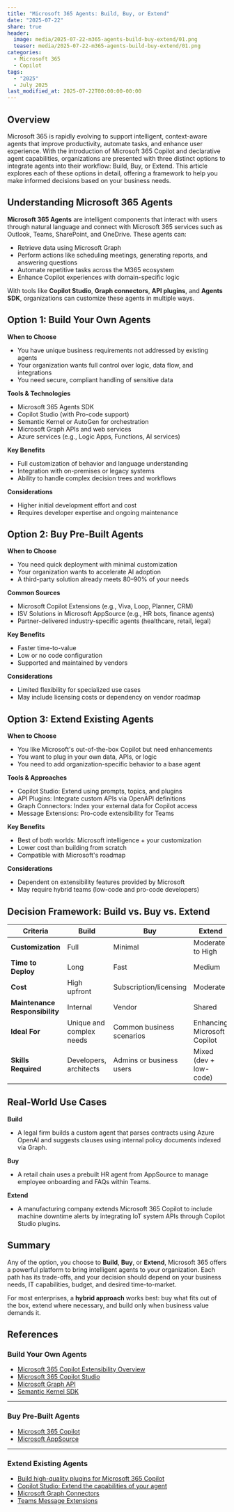 ```yaml
---
title: "Microsoft 365 Agents: Build, Buy, or Extend"
date: "2025-07-22"
share: true
header:
  image: media/2025-07-22-m365-agents-build-buy-extend/01.png
  teaser: media/2025-07-22-m365-agents-build-buy-extend/01.png
categories:
  - Microsoft 365
  - Copilot
tags:
  - "2025"
  - July 2025
last_modified_at: 2025-07-22T00:00:00-00:00
---
```

## Overview

Microsoft 365 is rapidly evolving to support intelligent, context-aware agents that improve productivity, automate tasks, and enhance user experience. With the introduction of Microsoft 365 Copilot and declarative agent capabilities, organizations are presented with three distinct options to integrate agents into their workflow: Build, Buy, or Extend. This article explores each of these options in detail, offering a framework to help you make informed decisions based on your business needs.


## Understanding Microsoft 365 Agents

**Microsoft 365 Agents** are intelligent components that interact with users through natural language and connect with Microsoft 365 services such as Outlook, Teams, SharePoint, and OneDrive. These agents can:

- Retrieve data using Microsoft Graph
- Perform actions like scheduling meetings, generating reports, and answering questions
- Automate repetitive tasks across the M365 ecosystem
- Enhance Copilot experiences with domain-specific logic

With tools like **Copilot Studio**, **Graph connectors**, **API plugins**, and **Agents SDK**, organizations can customize these agents in multiple ways.


## Option 1: Build Your Own Agents

**When to Choose**

- You have unique business requirements not addressed by existing agents
- Your organization wants full control over logic, data flow, and integrations
- You need secure, compliant handling of sensitive data

**Tools & Technologies**

- Microsoft 365 Agents SDK
- Copilot Studio (with Pro-code support)
- Semantic Kernel or AutoGen for orchestration
- Microsoft Graph APIs and web services
- Azure services (e.g., Logic Apps, Functions, AI services)

**Key Benefits**

- Full customization of behavior and language understanding
- Integration with on-premises or legacy systems
- Ability to handle complex decision trees and workflows

**Considerations**

- Higher initial development effort and cost
- Requires developer expertise and ongoing maintenance

## Option 2: Buy Pre-Built Agents

**When to Choose**

- You need quick deployment with minimal customization
- Your organization wants to accelerate AI adoption
- A third-party solution already meets 80–90% of your needs

**Common Sources**

- Microsoft Copilot Extensions (e.g., Viva, Loop, Planner, CRM)
- ISV Solutions in Microsoft AppSource (e.g., HR bots, finance agents)
- Partner-delivered industry-specific agents (healthcare, retail, legal)

**Key Benefits**

- Faster time-to-value
- Low or no code configuration
- Supported and maintained by vendors

**Considerations**

- Limited flexibility for specialized use cases
- May include licensing costs or dependency on vendor roadmap


## Option 3: Extend Existing Agents

**When to Choose**

- You like Microsoft's out-of-the-box Copilot but need enhancements
- You want to plug in your own data, APIs, or logic
- You need to add organization-specific behavior to a base agent

**Tools & Approaches**

- Copilot Studio: Extend using prompts, topics, and plugins
- API Plugins: Integrate custom APIs via OpenAPI definitions
- Graph Connectors: Index your external data for Copilot access
- Message Extensions: Pro-code extensibility for Teams

**Key Benefits**

- Best of both worlds: Microsoft intelligence + your customization
- Lower cost than building from scratch
- Compatible with Microsoft's roadmap

**Considerations**

- Dependent on extensibility features provided by Microsoft
- May require hybrid teams (low-code and pro-code developers)

## Decision Framework: Build vs. Buy vs. Extend

| Criteria                       | Build                    | Buy                       | Extend                      |
| ------------------------------ | ------------------------ | ------------------------- | --------------------------- |
| **Customization**              | Full                     | Minimal                   | Moderate to High            |
| **Time to Deploy**             | Long                     | Fast                      | Medium                      |
| **Cost**                       | High upfront             | Subscription/licensing    | Moderate                    |
| **Maintenance Responsibility** | Internal                 | Vendor                    | Shared                      |
| **Ideal For**                  | Unique and complex needs | Common business scenarios | Enhancing Microsoft Copilot |
| **Skills Required**            | Developers, architects   | Admins or business users  | Mixed (dev + low-code)      |


## Real-World Use Cases

**Build**
- A legal firm builds a custom agent that parses contracts using Azure OpenAI and suggests clauses using internal policy documents indexed via Graph.

**Buy**
- A retail chain uses a prebuilt HR agent from AppSource to manage employee onboarding and FAQs within Teams.

**Extend**
- A manufacturing company extends Microsoft 365 Copilot to include machine downtime alerts by integrating IoT system APIs through Copilot Studio plugins.


## Summary

Any of the option, you choose to **Build**, **Buy**, or **Extend**, Microsoft 365 offers a powerful platform to bring intelligent agents to your organization. Each path has its trade-offs, and your decision should depend on your business needs, IT capabilities, budget, and desired time-to-market.

For most enterprises, a **hybrid approach** works best: buy what fits out of the box, extend where necessary, and build only when business value demands it.


## References

### Build Your Own Agents

- [Microsoft 365 Copilot Extensibility Overview](https://learn.microsoft.com/en-us/microsoft-365-copilot/extensibility/?WT.mc_id=M365-MVP-5003693)  
- [Microsoft 365 Copilot Studio](https://learn.microsoft.com/en-us/microsoft-copilot-studio/overview?WT.mc_id=M365-MVP-5003693)  
- [Microsoft Graph API](https://learn.microsoft.com/en-us/graph/overview?WT.mc_id=M365-MVP-5003693)  
- [Semantic Kernel SDK](https://learn.microsoft.com/en-us/semantic-kernel/?WT.mc_id=M365-MVP-5003693)  

---

### Buy Pre-Built Agents

- [Microsoft 365 Copilot](https://www.microsoft.com/en-us/microsoft-365/copilot?WT.mc_id=M365-MVP-5003693)  
- [Microsoft AppSource](https://appsource.microsoft.com/?WT.mc_id=M365-MVP-5003693)

---

### Extend Existing Agents

- [Build high-quality plugins for Microsoft 365 Copilot](https://learn.microsoft.com/en-us/microsoft-365-copilot/extensibility/plugin-guidelines?WT.mc_id=M365-MVP-5003693)
- [Copilot Studio: Extend the capabilities of your agent](https://learn.microsoft.com/en-us/microsoft-copilot-studio/copilot-connectors-in-copilot-studio?WT.mc_id=M365-MVP-5003693)
- [Microsoft Graph Connectors](https://learn.microsoft.com/en-us/microsoftsearch/connectors-overview?WT.mc_id=M365-MVP-5003693)
- [Teams Message Extensions](https://learn.microsoft.com/en-us/microsoftteams/platform/messaging-extensions/what-are-messaging-extensions?WT.mc_id=M365-MVP-5003693)  
